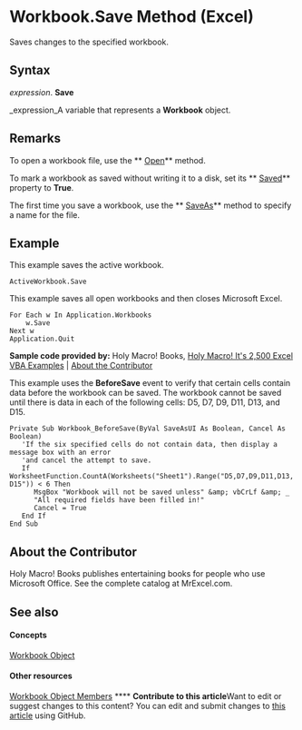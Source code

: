 
# Workbook.Save Method (Excel)

Saves changes to the specified workbook.


## Syntax

 _expression_. **Save**

 _expression_A variable that represents a  **Workbook** object.


## Remarks

To open a workbook file, use the  ** [Open](1d1c3fca-ae1a-0a91-65a2-6f3f0fb308a0.md)** method.

To mark a workbook as saved without writing it to a disk, set its  ** [Saved](37eb8e08-2bfa-8065-2520-a71e291ab50c.md)** property to **True**.

The first time you save a workbook, use the  ** [SaveAs](fbc3ce55-27a3-aa07-3fdb-77b0d611e394.md)** method to specify a name for the file.


## Example

This example saves the active workbook.


```
ActiveWorkbook.Save
```

This example saves all open workbooks and then closes Microsoft Excel.




```
For Each w In Application.Workbooks 
    w.Save 
Next w 
Application.Quit
```

 **Sample code provided by:** Holy Macro! Books, [Holy Macro! It's 2,500 Excel VBA Examples](http://www.mrexcel.com/store/index.php?l=product_detail&amp;p=1) | [About the Contributor](466d891d-fb4c-fb0a-474b-dedb3c4ea7a7.md#AboutContributor)

This example uses the  **BeforeSave** event to verify that certain cells contain data before the workbook can be saved. The workbook cannot be saved until there is data in each of the following cells: D5, D7, D9, D11, D13, and D15.




```
Private Sub Workbook_BeforeSave(ByVal SaveAsUI As Boolean, Cancel As Boolean)
   'If the six specified cells do not contain data, then display a message box with an error
   'and cancel the attempt to save.
   If WorksheetFunction.CountA(Worksheets("Sheet1").Range("D5,D7,D9,D11,D13, D15")) < 6 Then
      MsgBox "Workbook will not be saved unless" &amp; vbCrLf &amp; _
      "All required fields have been filled in!"
      Cancel = True
   End If
End Sub
```


## About the Contributor
<a name="AboutContributor"> </a>

Holy Macro! Books publishes entertaining books for people who use Microsoft Office. See the complete catalog at MrExcel.com. 


## See also
<a name="AboutContributor"> </a>


#### Concepts


 [Workbook Object](8c00aa60-c974-eed3-0812-3c9625eb0d4c.md)
#### Other resources


 [Workbook Object Members](dce102a3-25de-3ff4-2ce5-bc56e08baca7.md)
****   **Contribute to this article**Want to edit or suggest changes to this content? You can edit and submit changes to  [this article](https://github.com/jhershey00/VBA_Excel_Test/OpenXMLCon/articles/466d891d-fb4c-fb0a-474b-dedb3c4ea7a7.md) using GitHub.

